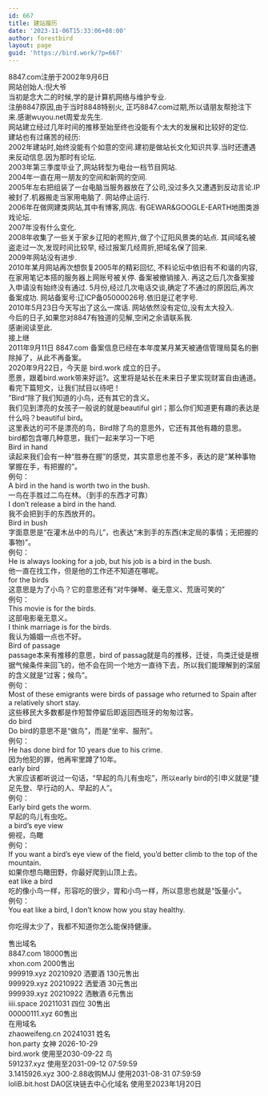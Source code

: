 ```yaml
---
id: 667
title: 建站履历
date: '2023-11-06T15:33:06+08:00'
author: forestbird
layout: page
guid: 'https://bird.work/?p=667'
---
```


8847.com注册于2002年9月6日  
网站创始人:倪大爷  
当初是念大二的时候,学的是计算机网络与维护专业.  
注册8847原因,由于当时8848特别火, 正巧8847.com过期,所以请朋友帮抢注下来.感谢wuyou.net周爱龙先生.  
网站建立经过几年时间的推移至始至终也没能有个太大的发展和比较好的定位.  
建站也有过痛苦的经历:  
2002年建站时,始终没能有个如意的空间.建初是做站长文化知识共享.当时还遭遇来反动信息.因为那时有论坛.  
2003年第三季度毕业了,网站转型为电台一档节目网站.  
2004年一直在用一朋友的空间和新网的空间.  
2005年左右把组装了一台电脑当服务器放在了公司,没过多久又遭遇到反动言论.IP被封了.机器搬走当家用电脑了. 网站停止运行.  
2006年在做网建类网站,其中有博客,网店. 有GEWAR&amp;GOOGLE-EARTH地图类游戏论坛.  
2007年没有什么变化.  
2008年收集了一些关于家乡辽阳的老照片,做了个辽阳风景类的站点. 其间域名被盗走过一次,发现时间比较早, 经过报案几经周折,把域名保了回来.  
2009年网站没有进步.  
2010年某月网站再次想恢复2005年的精彩回忆, 不料论坛中依旧有不和谐的内容, 在家用笔记本搭的服务器上网账号被关停. 备案被撤销接入. 再这之后几次备案接入申请没有始终没有通过. 5月份,经过几次电话交谈,确定了不通过的原因后,再次备案成功. 网站备案号:辽ICP备05000026号.依旧是辽老字号.  
2010年5月23日今天写出了这么一席话. 网站依然没有定位,没有太大投入.  
今后的日子,如果您对8847有独道的见解,空闲之余请联系我.  
感谢阅读至此.  
接上继  
2011年9月11日 8847.com 备案信息已经在本年度某月某天被通信管理局莫名的删除掉了，从此不再备案。  
2020年9月22日，今天是 bird.work 成立的日子。  
愿景，跟着bird.work带来好运?。这里将是站长在未来日子里实现财富自由通道。  
看完下篇短文，让我们拭目以待吧！  
”Bird“除了我们知道的小鸟，还有其它的含义。  
我们见到漂亮的女孩子一般说的就是beautiful girl；那么你们知道更有趣的表达是什么吗？beautiful bird。  
这里表达的可不是漂亮的鸟，Bird除了鸟的意思外，它还有其他有趣的意思。  
bird都包含哪几种意思，我们一起来学习一下吧  
Bird in hand  
读起来我们会有一种“胜券在握”的感觉，其实意思也差不多，表达的是“某种事物掌握在手，有把握的”。  
例句：  
A bird in the hand is worth two in the bush.  
一鸟在手胜过二鸟在林。（到手的东西才可靠）  
I don’t release a bird in the hand.  
我不会把到手的东西放开的。  
Bird in bush  
字面意思是“在灌木丛中的鸟儿”，也表达“末到手的东西(末定局的事情；无把握的事物)”。  
例句：  
He is always looking for a job, but his job is a bird in the bush.  
他一直在找工作，但是他的工作还不知道在哪呢。  
for the birds  
这意思是为了小鸟？它的意思还有“对牛弹琴、毫无意义、荒唐可笑的”  
例句：  
This movie is for the birds.  
这部电影毫无意义。  
I think marriage is for the birds.  
我认为婚姻一点也不好。  
Bird of passage  
passage本来有推移的意思，bird of passag就是鸟的推移，迁徙，鸟类迁徙是根据气候条件来回飞的，他不会在同一个地方一直待下去，所以我们能理解到的深层的含义就是“过客；候鸟”。  
例句：  
Most of these emigrants were birds of passage who returned to Spain after a relatively short stay.  
这些移民大多数都是作短暂停留后即返回西班牙的匆匆过客。  
do bird  
Do bird的意思不是“做鸟”，而是“坐牢、服刑”。  
例句：  
He has done bird for 10 years due to his crime.  
因为他犯的罪，他再牢里蹲了10年。  
early bird  
大家应该都听说过一句话，“早起的鸟儿有虫吃”，所以early bird的引申义就是”捷足先登、早行动的人、早起的人”。  
例句：  
Early bird gets the worm.  
早起的鸟儿有虫吃。  
a bird’s eye view  
俯视，鸟瞰  
例句：  
If you want a bird’s eye view of the field, you’d better climb to the top of the mountain.  
如果你想鸟瞰田野，你最好爬到山顶上去。  
eat like a bird  
吃的像小鸟一样，形容吃的很少，胃和小鸟一样，所以意思也就是“饭量小”。  
例句：  
You eat like a bird, I don’t know how you stay healthy.

你吃得太少了，我都不知道你怎么能保持健康。

售出域名  
8847.com 18000售出  
xhon.com 2000售出  
999919.xyz 20210920 洒要酒 130元售出  
999929.xyz 20210922 洒爱酒 30元售出  
999939.xyz 20210922 洒散酒 6元售出  
iiii.space 20211031 四位 30售出  
00000111.xyz 60售出  
在用域名  
zhaoweifeng.cn 20241031 姓名  
hon.party 女神 2026-10-29  
bird.work 使用至2030-09-22 鸟  
591237.xyz 使用至2031-09-12 07:59:59  
3.1415926.xyz 300-2.88收购MJJ 使用2031-08-31 07:59:59  
loliB.bit.host DAO区块链去中心化域名 使用至2023年1月20日